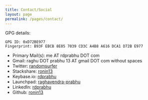 ```yaml
---
title: Contact/Social
layout: page
permalink: /pages/contact/
---
```


GPG details:


    GPG ID: 0xD72BE977
    Fingerprint: B93F EBCB 8E05 7039 CD3C A4B8 A616 DCA1 D72B E977


- Primary Mail(s):  me AT rdprabhu DOT com
- Gmail: raghu DOT prabhu 13 AT gmail DOT com without spaces
- Twitter: [randomsurfer](https://twitter.com/randomsurfer)
- Stackshare: [ronin13](https://stackshare.io/ronin13/my-stack)
- Keybase.io: [rdprabhu](https://keybase.io/rdprabhu)
- Launchpad: [raghavendra-prabhu](https://launchpad.net/~raghavendra-prabhu)
- LinkedIn: [rdprabhu](http://linkedin.com/in/rdprabhu "LinkedIn")
- Github: [ronin13](https://github.com/ronin13)

